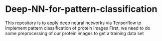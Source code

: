 # Deep-NN-for-pattern-classification
This repository is to apply deep neural networks via Tensorflow to implement pattern classification of protein images
First, we need to do some preprocessing of our protein images to get a training data set
